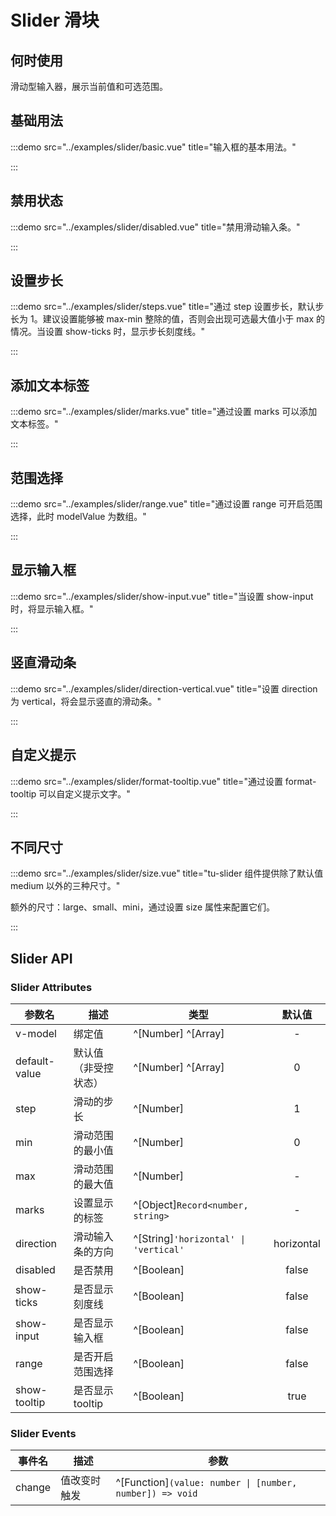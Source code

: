 # Slider 滑块

## 何时使用

滑动型输入器，展示当前值和可选范围。

## 基础用法

:::demo src="../examples/slider/basic.vue" title="输入框的基本用法。"

:::

## 禁用状态

:::demo src="../examples/slider/disabled.vue" title="禁用滑动输入条。"

:::

## 设置步长

:::demo src="../examples/slider/steps.vue" title="通过 step 设置步长，默认步长为 1。建议设置能够被 max-min 整除的值，否则会出现可选最大值小于 max 的情况。当设置 show-ticks 时，显示步长刻度线。"

:::

## 添加文本标签

:::demo src="../examples/slider/marks.vue" title="通过设置 marks 可以添加文本标签。"

:::

## 范围选择

:::demo src="../examples/slider/range.vue" title="通过设置 range 可开启范围选择，此时 modelValue 为数组。"

:::

## 显示输入框

:::demo src="../examples/slider/show-input.vue" title="当设置 show-input 时，将显示输入框。"

:::

## 竖直滑动条

:::demo src="../examples/slider/direction-vertical.vue" title="设置 direction 为 vertical，将会显示竖直的滑动条。"

:::

## 自定义提示

:::demo src="../examples/slider/format-tooltip.vue" title="通过设置 format-tooltip 可以自定义提示文字。"

:::

## 不同尺寸

:::demo src="../examples/slider/size.vue" title="tu-slider 组件提供除了默认值 medium 以外的三种尺寸。"

额外的尺寸：large、small、mini，通过设置 size 属性来配置它们。

:::

## Slider API

### Slider Attributes

| 参数名 | 描述 | 类型 | 默认值 |
| ------ | ---- | ---- | :----: |
| v-model | 绑定值 | ^[Number] ^[Array] | - |
| default-value | 默认值（非受控状态）| ^[Number] ^[Array] | 0 |
| step | 滑动的步长 | ^[Number] | 1 |
| min | 滑动范围的最小值 | ^[Number] | 0 |
| max | 滑动范围的最大值 | ^[Number] | - |
| marks | 设置显示的标签 | ^[Object]`Record<number, string>` | - |
| direction | 滑动输入条的方向 | ^[String]`'horizontal' \| 'vertical'` | horizontal |
| disabled | 是否禁用 | ^[Boolean] | false |
| show-ticks | 是否显示刻度线 | ^[Boolean] | false |
| show-input | 是否显示输入框 | ^[Boolean] | false |
| range | 是否开启范围选择 | ^[Boolean] | false |
| show-tooltip | 是否显示tooltip | ^[Boolean] | true |

### Slider Events

| 事件名 | 描述 | 参数 |
| ------ | ---- | ---- |
| change | 值改变时触发 | ^[Function]`(value: number \| [number, number]) => void` |
